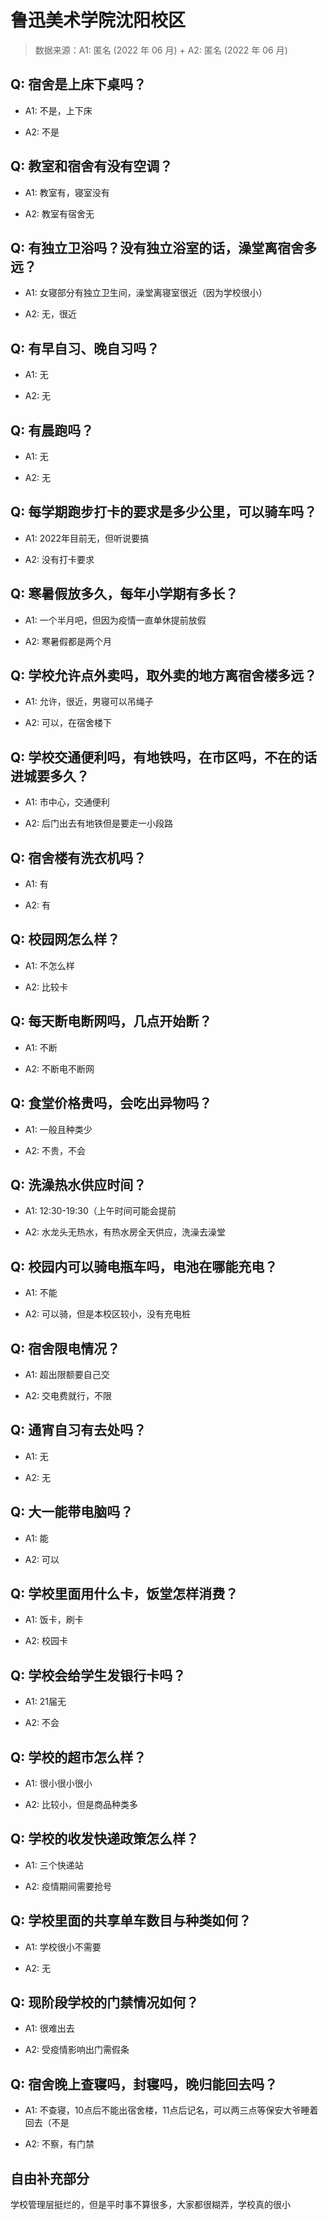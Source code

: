 # 鲁迅美术学院沈阳校区

> 数据来源：A1: 匿名 (2022 年 06 月) + A2: 匿名 (2022 年 06 月)

## Q: 宿舍是上床下桌吗？

- A1: 不是，上下床

- A2: 不是

## Q: 教室和宿舍有没有空调？

- A1: 教室有，寝室没有

- A2: 教室有宿舍无

## Q: 有独立卫浴吗？没有独立浴室的话，澡堂离宿舍多远？

- A1: 女寝部分有独立卫生间，澡堂离寝室很近（因为学校很小）

- A2: 无，很近

## Q: 有早自习、晚自习吗？

- A1: 无

- A2: 无

## Q: 有晨跑吗？

- A1: 无

- A2: 无

## Q: 每学期跑步打卡的要求是多少公里，可以骑车吗？

- A1: 2022年目前无，但听说要搞

- A2: 没有打卡要求

## Q: 寒暑假放多久，每年小学期有多长？

- A1: 一个半月吧，但因为疫情一直单休提前放假

- A2: 寒暑假都是两个月

## Q: 学校允许点外卖吗，取外卖的地方离宿舍楼多远？

- A1: 允许，很近，男寝可以吊绳子

- A2: 可以，在宿舍楼下

## Q: 学校交通便利吗，有地铁吗，在市区吗，不在的话进城要多久？

- A1: 市中心，交通便利

- A2: 后门出去有地铁但是要走一小段路

## Q: 宿舍楼有洗衣机吗？

- A1: 有

- A2: 有

## Q: 校园网怎么样？

- A1: 不怎么样

- A2: 比较卡

## Q: 每天断电断网吗，几点开始断？

- A1: 不断

- A2: 不断电不断网

## Q: 食堂价格贵吗，会吃出异物吗？

- A1: 一般且种类少

- A2: 不贵，不会

## Q: 洗澡热水供应时间？

- A1: 12:30-19:30（上午时间可能会提前

- A2: 水龙头无热水，有热水房全天供应，洗澡去澡堂

## Q: 校园内可以骑电瓶车吗，电池在哪能充电？

- A1: 不能

- A2: 可以骑，但是本校区较小，没有充电桩

## Q: 宿舍限电情况？

- A1: 超出限额要自己交

- A2: 交电费就行，不限

## Q: 通宵自习有去处吗？

- A1: 无

- A2: 无

## Q: 大一能带电脑吗？

- A1: 能

- A2: 可以

## Q: 学校里面用什么卡，饭堂怎样消费？

- A1: 饭卡，刷卡

- A2: 校园卡

## Q: 学校会给学生发银行卡吗？

- A1: 21届无

- A2: 不会

## Q: 学校的超市怎么样？

- A1: 很小很小很小

- A2: 比较小，但是商品种类多

## Q: 学校的收发快递政策怎么样？

- A1: 三个快递站

- A2: 疫情期间需要抢号

## Q: 学校里面的共享单车数目与种类如何？

- A1: 学校很小不需要

- A2: 无

## Q: 现阶段学校的门禁情况如何？

- A1: 很难出去

- A2: 受疫情影响出门需假条

## Q: 宿舍晚上查寝吗，封寝吗，晚归能回去吗？

- A1: 不查寝，10点后不能出宿舍楼，11点后记名，可以两三点等保安大爷睡着回去（不是

- A2: 不察，有门禁

## 自由补充部分

学校管理层挺烂的，但是平时事不算很多，大家都很糊弄，学校真的很小